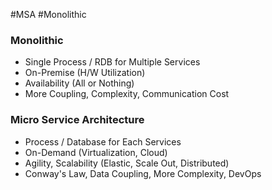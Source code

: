 #MSA #Monolithic

### Monolithic

* Single Process / RDB for Multiple Services
* On-Premise (H/W Utilization)
* Availability (All or Nothing)
* More Coupling, Complexity, Communication Cost
### Micro Service Architecture

* Process / Database for Each Services
* On-Demand (Virtualization, Cloud)
* Agility, Scalability (Elastic, Scale Out, Distributed)
* Conway's Law, Data Coupling, More Complexity, DevOps

